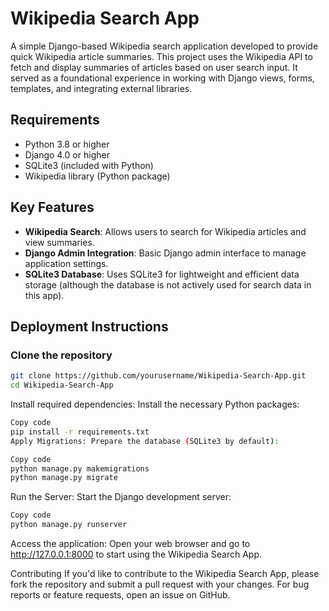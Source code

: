 # Wikipedia Search App

A simple Django-based Wikipedia search application developed to provide quick Wikipedia article summaries. This project uses the Wikipedia API to fetch and display summaries of articles based on user search input. It served as a foundational experience in working with Django views, forms, templates, and integrating external libraries.

## Requirements

- Python 3.8 or higher
- Django 4.0 or higher
- SQLite3 (included with Python)
- Wikipedia library (Python package)

## Key Features

- **Wikipedia Search**: Allows users to search for Wikipedia articles and view summaries.
- **Django Admin Integration**: Basic Django admin interface to manage application settings.
- **SQLite3 Database**: Uses SQLite3 for lightweight and efficient data storage (although the database is not actively used for search data in this app).

## Deployment Instructions

### Clone the repository

```bash
git clone https://github.com/yourusername/Wikipedia-Search-App.git
cd Wikipedia-Search-App
```

Install required dependencies: Install the necessary Python packages:

```bash
Copy code
pip install -r requirements.txt
Apply Migrations: Prepare the database (SQLite3 by default):
```

```bash
Copy code
python manage.py makemigrations
python manage.py migrate
```
Run the Server: Start the Django development server:

```bash
Copy code
python manage.py runserver
```
Access the application: Open your web browser and go to http://127.0.0.1:8000 to start using the Wikipedia Search App.

Contributing
If you'd like to contribute to the Wikipedia Search App, please fork the repository and submit a pull request with your changes. For bug reports or feature requests, open an issue on GitHub.
